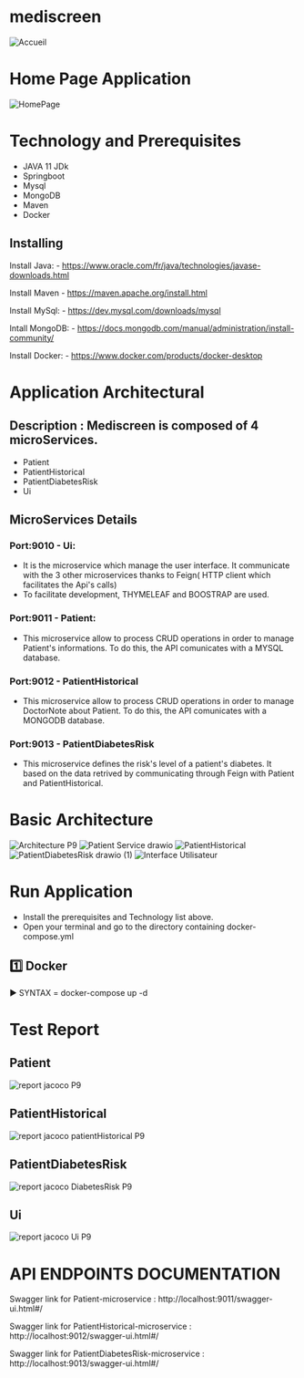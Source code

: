 # mediscreen
![Accueil](https://user-images.githubusercontent.com/79265943/161589072-edbfe9b2-a462-4a8f-b7c4-c8fc12571116.png)
# Home Page Application 
![HomePage](https://user-images.githubusercontent.com/79265943/161589440-78af77b6-2085-4445-9b27-c0c1ce3f29a4.png)

# Technology and Prerequisites 
* JAVA 11 JDk
* Springboot
* Mysql
* MongoDB
* Maven
* Docker

## Installing 

Install Java: - https://www.oracle.com/fr/java/technologies/javase-downloads.html

Install Maven - https://maven.apache.org/install.html

Install MySql: - https://dev.mysql.com/downloads/mysql

Intall MongoDB: - https://docs.mongodb.com/manual/administration/install-community/

Install Docker: - https://www.docker.com/products/docker-desktop

# Application Architectural

## Description : Mediscreen is composed of 4 microServices.
* Patient
* PatientHistorical
* PatientDiabetesRisk
* Ui

## MicroServices Details

### Port:9010 - Ui:
* It is the microservice which manage the user interface. It communicate with the 3 other microservices thanks to Feign( HTTP client which facilitates the Api's calls)
* To facilitate development, THYMELEAF and BOOSTRAP are used.

### Port:9011 - Patient:
* This microservice allow to process CRUD operations in order to manage Patient's informations. To do this, the API comunicates with a MYSQL database. 

### Port:9012 - PatientHistorical
* This microservice allow to process CRUD operations in order to manage DoctorNote about Patient. To do this, the API comunicates with a MONGODB database.

### Port:9013 - PatientDiabetesRisk

* This microservice defines the risk's level of a patient's diabetes. It based on the data retrived by communicating through Feign with Patient and PatientHistorical.

# Basic Architecture
![Architecture P9](https://user-images.githubusercontent.com/79265943/161589755-e5f7b1dd-b300-4395-8cf6-dc5ec0fd877c.png)
![Patient Service drawio](https://user-images.githubusercontent.com/79265943/161589861-01fe1ef7-b37b-409e-8062-11b68e8de349.png)
![PatientHistorical](https://user-images.githubusercontent.com/79265943/161589873-0aa66bfd-5224-47b7-8b12-8f48da87a751.png)
![PatientDiabetesRisk drawio (1)](https://user-images.githubusercontent.com/79265943/161589879-17b1e80f-139f-40d8-a79f-cad48a9fa73d.png)
![Interface Utilisateur](https://user-images.githubusercontent.com/79265943/161589888-c4280620-5d27-4615-9c7f-87a98d298312.png)

# Run Application 

* Install the prerequisites and Technology list above. 
* Open your terminal and go to the directory containing docker-compose.yml

:one: Docker
----
▶️ SYNTAX = docker-compose up -d

# Test Report 

## Patient 

![report jacoco P9](https://user-images.githubusercontent.com/79265943/161596370-44677ff5-dab5-4e0c-832b-c2df127a5784.png)
## PatientHistorical

![report jacoco patientHistorical P9](https://user-images.githubusercontent.com/79265943/161596397-07a735f5-5d97-453c-88b3-c0fb15ae235a.png)
## PatientDiabetesRisk
![report jacoco DiabetesRisk P9](https://user-images.githubusercontent.com/79265943/161596524-8ea78fb8-6d12-4dcc-bbbe-b9502b81960c.png)
## Ui
![report jacoco Ui P9](https://user-images.githubusercontent.com/79265943/161596557-a21b0ad2-77dd-47b4-a21d-38ec200b5882.png)

# API ENDPOINTS DOCUMENTATION 

Swagger link for Patient-microservice : http://localhost:9011/swagger-ui.html#/

Swagger link for PatientHistorical-microservice : http://localhost:9012/swagger-ui.html#/

Swagger link for PatientDiabetesRisk-microservice : http://localhost:9013/swagger-ui.html#/







